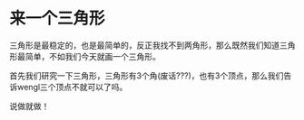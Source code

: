 # 来一个三角形

三角形是最稳定的，也是最简单的，反正我找不到两角形，那么既然我们知道三角形最简单，不如我们今天就画一个三角形。

首先我们研究一下三角形，三角形有3个角(废话???)，也有3个顶点，那么我们告诉wengl三个顶点不就可以了吗。

说做就做！

